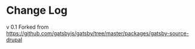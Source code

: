 # Change Log

v 0.1 Forked from https://github.com/gatsbyjs/gatsby/tree/master/packages/gatsby-source-drupal